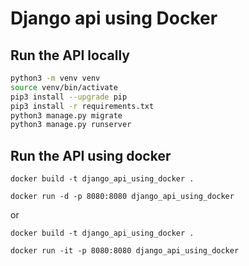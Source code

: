 # Django api using Docker

## Run the API locally

```bash
python3 -m venv venv
source venv/bin/activate
pip3 install --upgrade pip
pip3 install -r requirements.txt
python3 manage.py migrate
python3 manage.py runserver
```

## Run the API using docker

```
docker build -t django_api_using_docker .

docker run -d -p 8080:8080 django_api_using_docker
``` 

or

```
docker build -t django_api_using_docker .

docker run -it -p 8080:8080 django_api_using_docker
```